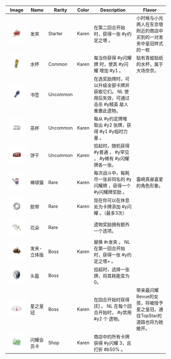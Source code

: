 | Image | Name | Rarity | Color | Description | Flavor |
| ----- | ---- | ------ | ----- | ----------- | ------ |
| ![](relics/HairpinRelic.png) | 发夹 | Starter | Karen | 在第二回合开始时，获得一张 #y约定之塔 。 | 小时候与小光两人在东京塔附近的商店中买到的一对发夹中皇冠样式的一枚 |
| ![](relics/FrogWaterCupRelic.png) | 水杯 | Common | Karen | 每当你获得 #y闪耀牌 时，使其 #y闪耀 增加 #y1 。 | 贴有青蛙贴纸的水杯，属于大场奈奈。 |
| ![](relics/BookMarchRelic.png) | 书签 | Uncommon |  | 在选奖励牌时，可以升级全部卡牌并获取它们。 NL 使用后失效，可通过击杀 #y精英 敌人 重置此遗物。 |  |
| ![](relics/TeaCupRelic.png) | 茶杯 | Uncommon | Karen | 每从 #y约定牌堆 取出 #y2 张牌，获得 #y1 #y临时力量 。 |  |
| ![](relics/CookieRelic.png) | 饼干 | Uncommon | Karen | 拾起时，随机获得 #y普通 ， #y罕见 ， #y稀有 #y闪耀 牌各一张。 |  |
| ![](relics/CatRelic.png) | 棒球猫 | Rare | Karen | 每次战斗中，每耗尽一张非同名的 #y闪耀牌 ，获得一个 #y闪耀牌奖励 。 | 露崎真昼喜爱的角色形象。 |
| ![](relics/TapeRelic.png) | 胶带 | Rare | Karen | 现在你可以在休息处为卡牌添加 #y闪耀 。（最多3次） |  |
| ![](relics/FlowerRelic.png) | 花朵 | Rare |  | 遗物奖励拥有额外一个选项。 |  |
| ![](relics/Hairpin2Relic.png) | 发夹-立体版 | Boss | Karen | 替换 #r发夹 。 NL 在第一回合开始时，获得一张 #y约定之塔+ 。 |  |
| ![](relics/HelmetRelic.png) | 头盔 | Boss |  | 拾起时，选择一张牌，将其耗能变为0。 |  |
| ![](relics/StarCrownRelic.png) | 星之皇冠 | Boss | Karen | 在回合开始时获得 [E] 。 NL 在每个回合开始时， #y禁用 #y2 个 遗物。 | 带来最闪耀Revue的女孩，将被授予星之皇冠，通往TopStar的道路也将为她敞开。 |
| ![](relics/ShineCardRelic.png) | 闪耀会员卡 | Shop | Karen | 商店中的所有卡牌获得 #y闪耀 3，且打折 #b50% 。 |  |
